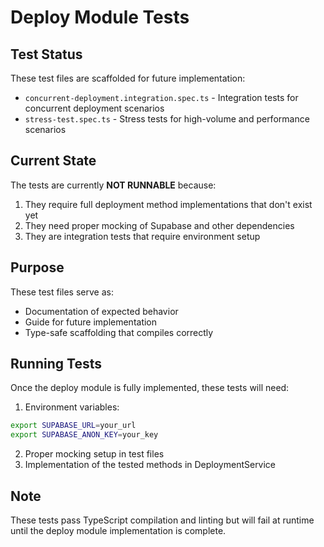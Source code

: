 # Deploy Module Tests

## Test Status

These test files are scaffolded for future implementation:

- `concurrent-deployment.integration.spec.ts` - Integration tests for concurrent deployment scenarios
- `stress-test.spec.ts` - Stress tests for high-volume and performance scenarios

## Current State

The tests are currently **NOT RUNNABLE** because:

1. They require full deployment method implementations that don't exist yet
2. They need proper mocking of Supabase and other dependencies
3. They are integration tests that require environment setup

## Purpose

These test files serve as:
- Documentation of expected behavior
- Guide for future implementation
- Type-safe scaffolding that compiles correctly

## Running Tests

Once the deploy module is fully implemented, these tests will need:

1. Environment variables:
```bash
export SUPABASE_URL=your_url
export SUPABASE_ANON_KEY=your_key
```

2. Proper mocking setup in test files
3. Implementation of the tested methods in DeploymentService

## Note

These tests pass TypeScript compilation and linting but will fail at runtime until the deploy module implementation is complete.